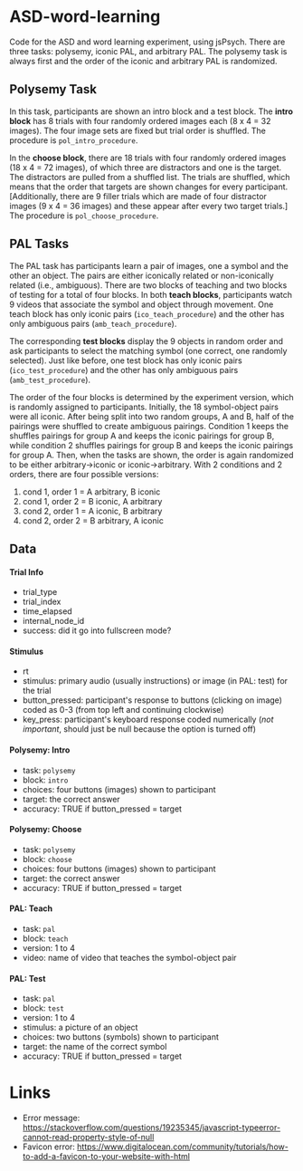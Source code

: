 # ASD-word-learning

Code for the ASD and word learning experiment, using jsPsych. There are three tasks: polysemy, iconic PAL, and arbitrary PAL. The polysemy task is always first and the order of the iconic and arbitrary PAL is randomized.

## Polysemy Task

In this task, participants are shown an intro block and a test block. The **intro block** has 8 trials with four randomly ordered images each (8 x 4 = 32 images). The four image sets are fixed but trial order is shuffled. The procedure is `pol_intro_procedure`.

In the **choose block**, there are 18 trials with four randomly ordered images (18 x 4 = 72 images), of which three are distractors and one is the target. The distractors are pulled from a shuffled list. The trials are shuffled, which means that the order that targets are shown changes for every participant. [Additionally, there are 9 filler trials which are made of four distractor images (9 x 4 = 36 images) and these appear after every two target trials.] The procedure is `pol_choose_procedure`.

## PAL Tasks

The PAL task has participants learn a pair of images, one a symbol and the other an object. The pairs are either iconically related or non-iconically related (i.e., ambiguous). There are two blocks of teaching and two blocks of testing for a total of four blocks. In both **teach blocks**, participants watch 9 videos that associate the symbol and object through movement. One teach block has only iconic pairs (`ico_teach_procedure`) and the other has only ambiguous pairs (`amb_teach_procedure`).

The corresponding **test blocks** display the 9 objects in random order and ask participants to select the matching symbol (one correct, one randomly selected). Just like before, one test block has only iconic pairs (`ico_test_procedure`) and the other has only ambiguous pairs (`amb_test_procedure`).

The order of the four blocks is determined by the experiment version, which is randomly assigned to participants. Initially, the 18 symbol-object pairs were all iconic. After being split into two random groups, A and B, half of the pairings were shuffled to create ambiguous pairings. Condition 1 keeps the shuffles pairings for group A and keeps the iconic pairings for group B, while condition 2 shuffles pairings for group B and keeps the iconic pairings for group A. Then, when the tasks are shown, the order is again randomized to be either arbitrary->iconic or iconic->arbitrary. With 2 conditions and 2 orders, there are four possible versions:

1) cond 1, order 1 = A arbitrary, B iconic
2) cond 1, order 2 = B iconic, A arbitrary
3) cond 2, order 1 = A iconic, B arbitrary
4) cond 2, order 2 = B arbitrary, A iconic

## Data

#### Trial Info
- trial_type
- trial_index
- time_elapsed
- internal_node_id
- success: did it go into fullscreen mode?

#### Stimulus
- rt
- stimulus: primary audio (usually instructions) or image (in PAL: test) for the trial
- button_pressed: participant's response to buttons (clicking on image) coded as 0-3 (from top left and continuing clockwise)
- key_press: participant's keyboard response coded numerically (*not important*, should just be null because the option is turned off)

#### Polysemy: Intro
- task: `polysemy`
- block: `intro`
- choices: four buttons (images) shown to participant
- target: the correct answer
- accuracy: TRUE if button_pressed = target

#### Polysemy: Choose
- task: `polysemy`
- block: `choose`
- choices: four buttons (images) shown to participant
- target: the correct answer
- accuracy: TRUE if button_pressed = target

#### PAL: Teach
- task: `pal`
- block: `teach`
- version: 1 to 4
- video: name of video that teaches the symbol-object pair

#### PAL: Test
- task: `pal`
- block: `test`
- version: 1 to 4
- stimulus: a picture of an object
- choices: two buttons (symbols) shown to participant
- target: the name of the correct symbol
- accuracy: TRUE if button_pressed = target

# Links

- Error message: https://stackoverflow.com/questions/19235345/javascript-typeerror-cannot-read-property-style-of-null
- Favicon error: https://www.digitalocean.com/community/tutorials/how-to-add-a-favicon-to-your-website-with-html
